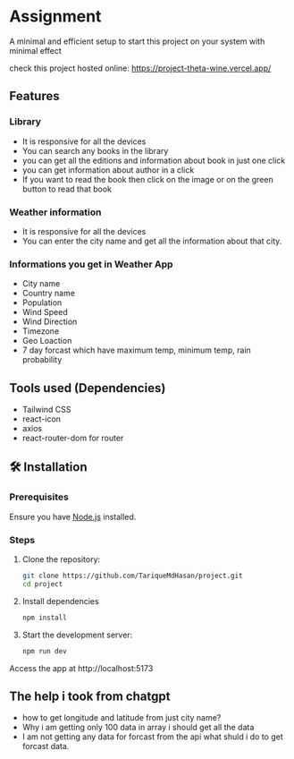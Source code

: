 # Assignment

A minimal and efficient setup to start this project on your system with minimal effect

check this project hosted online: https://project-theta-wine.vercel.app/

## Features

### Library
- It is responsive for all the devices
- You can search any books in the library
- you can get all the editions and information about book in just one click
- you can get information about author in a click
- If you want to read the book then click on the image or on the green button to read that book

### Weather information
- It is responsive for all the devices
- You can enter the city name and get all the information about that city.
### Informations you get in Weather App
- City name
- Country name
- Population
- Wind Speed
- Wind Direction
- Timezone
- Geo Loaction
- 7 day forcast which have maximum temp, minimum temp, rain probability

## Tools used (Dependencies)
- Tailwind CSS
- react-icon
- axios
- react-router-dom for router

## 🛠️ Installation

### Prerequisites

Ensure you have [Node.js](https://nodejs.org/) installed.

### Steps

1. Clone the repository:

   ```bash
   git clone https://github.com/TariqueMdHasan/project.git
   cd project

2. Install dependencies
    ```bash
    npm install

3. Start the development server:
    ```bash
    npm run dev

Access the app at http://localhost:5173

## The help i took from chatgpt
- how to get longitude and latitude from just city name?
- Why i am getting only 100 data in array i should get all the data 
- I am not getting any data for forcast from the api what shuld i do to get forcast data.

